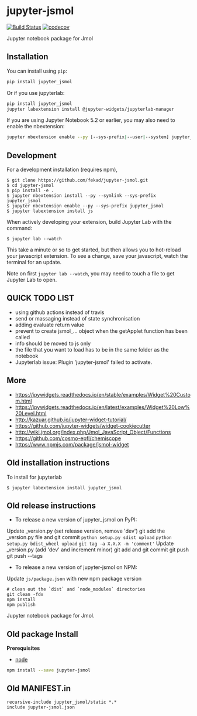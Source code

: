 
# jupyter-jsmol

[![Build Status](https://travis-ci.org/fekad/jupyter-jsmol.svg?branch=master)](https://travis-ci.org/fekad/jupyter_jsmol)
[![codecov](https://codecov.io/gh/fekad/jupyter-jsmol/branch/master/graph/badge.svg)](https://codecov.io/gh/fekad/jupyter-jsmol)


Jupyter notebook package for Jmol

## Installation

You can install using `pip`:

```bash
pip install jupyter_jsmol
```

Or if you use jupyterlab:

```bash
pip install jupyter_jsmol
jupyter labextension install @jupyter-widgets/jupyterlab-manager
```

If you are using Jupyter Notebook 5.2 or earlier, you may also need to enable
the nbextension:
```bash
jupyter nbextension enable --py [--sys-prefix|--user|--system] jupyter_jsmol
```

## Development

For a development installation (requires npm),

    $ git clone https://github.com/fekad/jupyter-jsmol.git
    $ cd jupyter-jsmol
    $ pip install -e .
    $ jupyter nbextension install --py --symlink --sys-prefix jupyter_jsmol
    $ jupyter nbextension enable --py --sys-prefix jupyter_jsmol
    $ jupyter labextension install js

When actively developing your extension, build Jupyter Lab with the command:

    $ jupyter lab --watch

This take a minute or so to get started, but then allows you to hot-reload your javascript extension.
To see a change, save your javascript, watch the terminal for an update.

Note on first `jupyter lab --watch`, you may need to touch a file to get Jupyter Lab to open.




## QUICK TODO LIST

- using github actions instead of travis
- send or massaging instead of state synchronisation
- adding evaluate return value
- prevent to create jsmol_... object when the getApplet function has been called
- info should be moved to js only
- the file that you want to load has to be in the same folder as the notebook
- Jupyterlab issue: Plugin 'jupyter-jsmol' failed to activate.



## More

- https://ipywidgets.readthedocs.io/en/stable/examples/Widget%20Custom.html
- https://ipywidgets.readthedocs.io/en/latest/examples/Widget%20Low%20Level.html
- http://kazuar.github.io/jupyter-widget-tutorial/
- https://github.com/jupyter-widgets/widget-cookiecutter
- http://wiki.jmol.org/index.php/Jmol_JavaScript_Object/Functions
- https://github.com/cosmo-epfl/chemiscope
- https://www.npmjs.com/package/jsmol-widget





## Old installation instructions


To install for jupyterlab

    $ jupyter labextension install jupyter_jsmol


## Old release instructions

- To release a new version of jupyter_jsmol on PyPI:

Update _version.py (set release version, remove 'dev')
git add the _version.py file and git commit
`python setup.py sdist upload`
`python setup.py bdist_wheel upload`
`git tag -a X.X.X -m 'comment'`
Update _version.py (add 'dev' and increment minor)
git add and git commit
git push
git push --tags

- To release a new version of jupyter-jsmol on NPM:

Update `js/package.json` with new npm package version

```
# clean out the `dist` and `node_modules` directories
git clean -fdx
npm install
npm publish
```

Jupyter notebook package for Jmol.

## Old package Install


**Prerequisites**
- [node](http://nodejs.org/)

```bash
npm install --save jupyter-jsmol
```


## Old MANIFEST.in
```
recursive-include jupyter_jsmol/static *.*
include jupyter-jsmol.json
```
